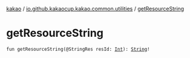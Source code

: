 [kakao](../index.md) / [io.github.kakaocup.kakao.common.utilities](index.md) / [getResourceString](./get-resource-string.md)

# getResourceString

`fun getResourceString(@StringRes resId: `[`Int`](https://kotlinlang.org/api/latest/jvm/stdlib/kotlin/-int/index.html)`): `[`String`](https://kotlinlang.org/api/latest/jvm/stdlib/kotlin/-string/index.html)`!`